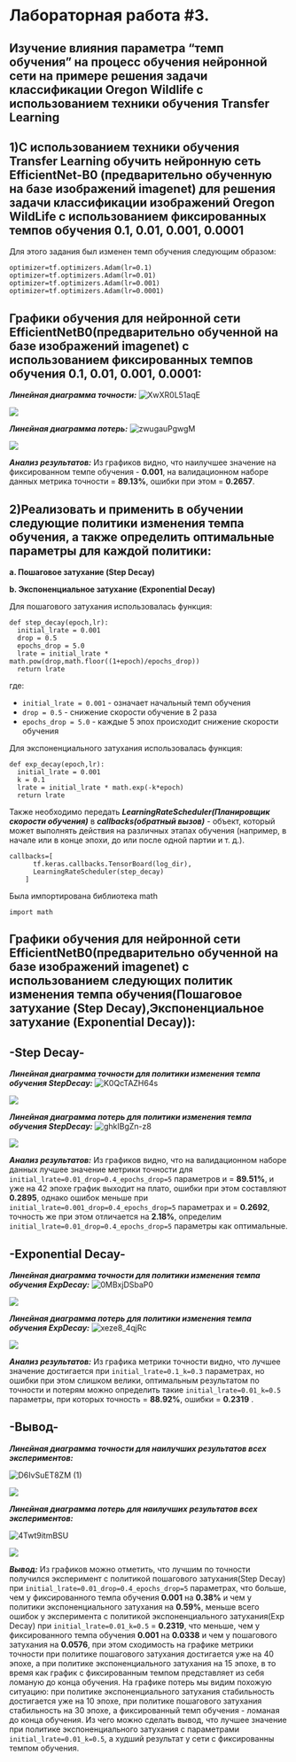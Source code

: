 Лабораторная работа #3.
====
Изучение влияния параметра “темп обучения” на процесс обучения нейронной сети на примере решения задачи классификации Oregon Wildlife с использованием техники обучения Transfer Learning
---
1)С использованием техники обучения Transfer Learning обучить нейронную сеть EfficientNet-B0 (предварительно обученную на базе изображений imagenet) для решения задачи классификации изображений Oregon WildLife с использованием фиксированных темпов обучения 0.1, 0.01, 0.001, 0.0001
---
Для этого задания был изменен темп обучения следующим образом:
```
optimizer=tf.optimizers.Adam(lr=0.1)
optimizer=tf.optimizers.Adam(lr=0.01)
optimizer=tf.optimizers.Adam(lr=0.001)
optimizer=tf.optimizers.Adam(lr=0.0001)
```
Графики обучения для нейронной сети EfficientNetB0(предварительно обученной на базе изображений imagenet) с использованием фиксированных темпов обучения 0.1, 0.01, 0.001, 0.0001:
---

***Линейная диаграмма точности:***
![XwXR0L51aqE](https://user-images.githubusercontent.com/58634989/111905068-ecd4f080-8a5a-11eb-8c3b-e1c5b9b5807f.jpg)

<img src="./epoch_categorical_accuracy_1_part.svg">

***Линейная диаграмма потерь:*** 
![zwugauPgwgM](https://user-images.githubusercontent.com/58634989/111905080-f9f1df80-8a5a-11eb-8efa-138109dafff9.jpg)

<img src="./epoch_loss_1_part.svg">  

***Анализ результатов:***
Из графиков видно, что наилучшее значение на фиксированном темпе обучения - **0.001**, на валидационном наборе данных метрика точности = **89.13%**, ошибки при этом = **0.2657**.

2)Реализовать и применить в обучении следующие политики изменения темпа обучения, а также определить оптимальные параметры для каждой политики:
---
**a. Пошаговое затухание (Step Decay)**

**b. Экспоненциальное затухание (Exponential Decay)**

Для пошагового затухания использовалась функция:
```
def step_decay(epoch,lr):
  initial_lrate = 0.001
  drop = 0.5
  epochs_drop = 5.0
  lrate = initial_lrate * math.pow(drop,math.floor((1+epoch)/epochs_drop))
  return lrate
  ```
где:
* `initial_lrate = 0.001` - означает начальный темп обучения 
* `drop = 0.5` - снижение скорости обучение в 2 раза 
* `epochs_drop = 5.0` - каждые 5 эпох происходит снижение скорости обучения 

Для экспоненциального затухания использовалась функция:
```
def exp_decay(epoch,lr):
  initial_lrate = 0.001
  k = 0.1
  lrate = initial_lrate * math.exp(-k*epoch)
  return lrate
```

Также необходимо передать ***LearningRateScheduler(Планировщик скорости обучения)*** в ***callbacks(обратный вызов)*** - объект, который может выполнять действия на различных этапах обучения (например, в начале или в конце эпохи, до или после одной партии и т. д.).
```
callbacks=[
      tf.keras.callbacks.TensorBoard(log_dir),
      LearningRateScheduler(step_decay)
    ]
```
 Была импортирована библиотека math
 ```
 import math
 ```
Графики обучения для нейронной сети EfficientNetB0(предварительно обученной на базе изображений imagenet) с использованием следующих политик изменения темпа обучения(Пошаговое затухание (Step Decay),Экспоненциальное затухание (Exponential Decay)):
---
-Step Decay-
---
***Линейная диаграмма точности для политики изменения темпа обучения StepDecay:***
![K0QcTAZH64s](https://user-images.githubusercontent.com/58634989/111903899-5225e300-8a55-11eb-8a1a-6adf427d4a4f.jpg)

<img src="./epoch_categorical_accuracy_step.svg">

***Линейная диаграмма потерь для политики изменения темпа обучения StepDecay:*** 
![ghkIBgZn-z8](https://user-images.githubusercontent.com/58634989/111903972-944f2480-8a55-11eb-8308-072dd2da3335.jpg)

<img src="./epoch_loss_step.svg">  

***Анализ результатов:***
Из графиков видно, что на валидационном наборе данных лучшее значение метрики точности для `initial_lrate=0.01_drop=0.4_epochs_drop=5` параметров и = **89.51%**, и уже на 42 эпохе график выходит на плато, ошибки при этом составляют **0.2895**, однако ошибок меньше при `initial_lrate=0.001_drop=0.4_epochs_drop=5` параметрах и = **0.2692**, точность же при этом отличается на **2.18%**, определим `initial_lrate=0.01_drop=0.4_epochs_drop=5` параметры как оптимальные.

-Exponential Decay-
---
***Линейная диаграмма точности для политики изменения темпа обучения ExpDecay:***
![0MBxjDSbaP0](https://user-images.githubusercontent.com/58634989/111904113-37a03980-8a56-11eb-9cf3-5262fd72c1b1.jpg)


<img src="./epoch_categorical_accuracy_exp.svg">

***Линейная диаграмма потерь для политики изменения темпа обучения ExpDecay:*** 
![xeze8_4qjRc](https://user-images.githubusercontent.com/58634989/111904119-3ff87480-8a56-11eb-9b39-aea3e6044208.jpg)

<img src="./epoch_loss_exp.svg">  

***Анализ результатов:***
Из графика метрики точности видно, что лучшее значение достигается при `initial_lrate=0.1_k=0.3` параметрах, но ошибки при этом слишком велики, оптимальным результатом по точности и потерям можно определить такие `initial_lrate=0.01_k=0.5` параметры, при которых точность = **88.92%**, ошибки = **0.2319** .

-Вывод-
---
***Линейная диаграмма точности для наилучших результатов всех экспериментов:***

![D6IvSuET8ZM (1)](https://user-images.githubusercontent.com/58634989/111906062-df6e3500-8a5f-11eb-93b4-29898469a800.jpg)

<img src="./epoch_categorical_accuracy_comp.svg">

***Линейная диаграмма потерь для наилучших результатов всех экспериментов:*** 

![4Twt9itmBSU](https://user-images.githubusercontent.com/58634989/111906071-e72dd980-8a5f-11eb-884f-9f33e2b3fc62.jpg)

<img src="./epoch_loss_comp.svg">  

***Вывод:***
Из графиков можно отметить, что лучшим по точности получился эксперимент с политикой пошагового затухания(Step Decay) при `initial_lrate=0.01_drop=0.4_epochs_drop=5` параметрах, что больше, чем у фиксированного темпа обучения **0.001** на **0.38%** и чем у политики экспоненциального затухания на **0.59%**, меньше всего ошибок у эксперимента с политикой экспоненциального затухания(Exp Decay) при `initial_lrate=0.01_k=0.5` = **0.2319**, что меньше, чем у фиксированного темпа обучения **0.001** на **0.0338** и чем у пошагового затухания на **0.0576**, при этом сходимость на графике метрики точности при политике пошагового затухания достигается уже на 40 эпохе, а при политике экспоненциального затухания на 15 эпохе, в то время как график с фиксированным темпом представляет из себя ломаную до конца обучения. На графике потерь мы видим похожую ситуацию: при политике экспоненциального затухания стабильность достигается уже на 10 эпохе, при политике пошагового затухания стабильность на 30 эпохе, а фиксированный темп обучения - ломаная до конца обучения. Из чего можно сделать вывод, что лучшее значение при политике экспоненциального затухания с параметрами `initial_lrate=0.01_k=0.5`, а худший результат у сети с фиксированны темпом обучения.




